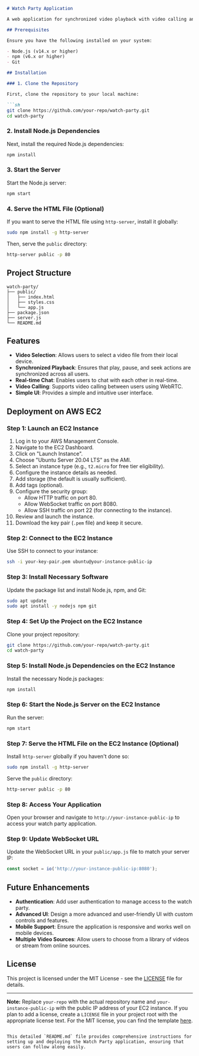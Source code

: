 

```markdown
# Watch Party Application

A web application for synchronized video playback with video calling and chat functionality.

## Prerequisites

Ensure you have the following installed on your system:

- Node.js (v14.x or higher)
- npm (v6.x or higher)
- Git

## Installation

### 1. Clone the Repository

First, clone the repository to your local machine:

```sh
git clone https://github.com/your-repo/watch-party.git
cd watch-party
```

### 2. Install Node.js Dependencies

Next, install the required Node.js dependencies:

```sh
npm install
```

### 3. Start the Server

Start the Node.js server:

```sh
npm start
```

### 4. Serve the HTML File (Optional)

If you want to serve the HTML file using `http-server`, install it globally:

```sh
sudo npm install -g http-server
```

Then, serve the `public` directory:

```sh
http-server public -p 80
```

## Project Structure

```
watch-party/
├── public/
│   ├── index.html
│   ├── styles.css
│   └── app.js
├── package.json
├── server.js
└── README.md
```

## Features

- **Video Selection**: Allows users to select a video file from their local device.
- **Synchronized Playback**: Ensures that play, pause, and seek actions are synchronized across all users.
- **Real-time Chat**: Enables users to chat with each other in real-time.
- **Video Calling**: Supports video calling between users using WebRTC.
- **Simple UI**: Provides a simple and intuitive user interface.

## Deployment on AWS EC2

### Step 1: Launch an EC2 Instance

1. Log in to your AWS Management Console.
2. Navigate to the EC2 Dashboard.
3. Click on "Launch Instance".
4. Choose "Ubuntu Server 20.04 LTS" as the AMI.
5. Select an instance type (e.g., `t2.micro` for free tier eligibility).
6. Configure the instance details as needed.
7. Add storage (the default is usually sufficient).
8. Add tags (optional).
9. Configure the security group:
   - Allow HTTP traffic on port 80.
   - Allow WebSocket traffic on port 8080.
   - Allow SSH traffic on port 22 (for connecting to the instance).
10. Review and launch the instance.
11. Download the key pair (`.pem` file) and keep it secure.

### Step 2: Connect to the EC2 Instance

Use SSH to connect to your instance:

```sh
ssh -i your-key-pair.pem ubuntu@your-instance-public-ip
```

### Step 3: Install Necessary Software

Update the package list and install Node.js, npm, and Git:

```sh
sudo apt update
sudo apt install -y nodejs npm git
```

### Step 4: Set Up the Project on the EC2 Instance

Clone your project repository:

```sh
git clone https://github.com/your-repo/watch-party.git
cd watch-party
```

### Step 5: Install Node.js Dependencies on the EC2 Instance

Install the necessary Node.js packages:

```sh
npm install
```

### Step 6: Start the Node.js Server on the EC2 Instance

Run the server:

```sh
npm start
```

### Step 7: Serve the HTML File on the EC2 Instance (Optional)

Install `http-server` globally if you haven't done so:

```sh
sudo npm install -g http-server
```

Serve the `public` directory:

```sh
http-server public -p 80
```

### Step 8: Access Your Application

Open your browser and navigate to `http://your-instance-public-ip` to access your watch party application.

### Step 9: Update WebSocket URL

Update the WebSocket URL in your `public/app.js` file to match your server IP:

```javascript
const socket = io('http://your-instance-public-ip:8080');
```

## Future Enhancements

- **Authentication**: Add user authentication to manage access to the watch party.
- **Advanced UI**: Design a more advanced and user-friendly UI with custom controls and features.
- **Mobile Support**: Ensure the application is responsive and works well on mobile devices.
- **Multiple Video Sources**: Allow users to choose from a library of videos or stream from online sources.

## License

This project is licensed under the MIT License - see the [LICENSE](LICENSE) file for details.

---

**Note:** Replace `your-repo` with the actual repository name and `your-instance-public-ip` with the public IP address of your EC2 instance. If you plan to add a license, create a `LICENSE` file in your project root with the appropriate license text. For the MIT license, you can find the template [here](https://opensource.org/licenses/MIT).
```

This detailed `README.md` file provides comprehensive instructions for setting up and deploying the Watch Party application, ensuring that users can follow along easily.
